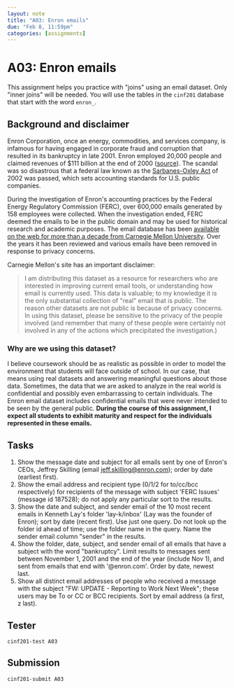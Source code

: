 ```yaml
---
layout: note
title: "A03: Enron emails"
due: "Feb 8, 11:59pm"
categories: [assignments]
---
```


# A03: Enron emails

This assignment helps you practice with "joins" using an email dataset. Only "inner joins" will be needed. You will use the tables in the `cinf201` database that start with the word `enron_`.

## Background and disclaimer

Enron Corporation, once an energy, commodities, and services company, is infamous for having engaged in corporate fraud and corruption that resulted in its bankruptcy in late 2001. Enron employed 20,000 people and claimed revenues of $111 billion at the end of 2000 ([source](https://en.wikipedia.org/wiki/Enron)). The scandal was so disastrous that a federal law known as the [Sarbanes-Oxley Act](https://en.wikipedia.org/wiki/Sarbanes%E2%80%93Oxley_Act) of 2002 was passed, which sets accounting standards for U.S. public companies.

During the investigation of Enron's accounting practices by the Federal Energy Regulatory Commission (FERC), over 600,000 emails generated by 158 employees were collected. When the investigation ended, FERC deemed the emails to be in the public domain and may be used for historical research and academic purposes. The email database has been [available on the web for more than a decade from Carnegie Mellon University](https://www.cs.cmu.edu/~./enron/). Over the years it has been reviewed and various emails have been removed in response to privacy concerns.

Carnegie Mellon's site has an important disclaimer:

> I am distributing this dataset as a resource for researchers who are interested in improving current email tools, or understanding how email is currently used. This data is valuable; to my knowledge it is the only substantial collection of "real" email that is public. The reason other datasets are not public is because of privacy concerns. In using this dataset, please be sensitive to the privacy of the people involved (and remember that many of these people were certainly not involved in any of the actions which precipitated the investigation.)

### Why are we using this dataset?

I believe coursework should be as realistic as possible in order to model the environment that students will face outside of school. In our case, that means using real datasets and answering meaningful questions about those data. Sometimes, the data that we are asked to analyze in the real world is confidential and possibly even embarrassing to certain individuals. The Enron email dataset includes confidential emails that were never intended to be seen by the general public. **During the course of this assignment, I expect all students to exhibit maturity and respect for the individuals represented in these emails.**

## Tasks

1. Show the message date and subject for all emails sent by one of Enron's CEOs, Jeffrey Skilling (email jeff.skilling@enron.com); order by date (earliest first).
2. Show the email address and recipient type (0/1/2 for to/cc/bcc respectively) for recipients of the message with subject 'FERC Issues' (message id 187528); do not apply any particular sort to the results.
3. Show the date and subject, and sender email of the 10 most recent emails in Kenneth Lay's folder 'lay-k/inbox' (Lay was the founder of Enron); sort by date (recent first). Use just one query. Do not look up the folder id ahead of time; use the folder name in the query. Name the sender email column "sender" in the results.
4. Show the folder, date, subject, and sender email of all emails that have a subject with the word "bankruptcy". Limit results to messages sent between November 1, 2001 and the end of the year (include Nov 1), and sent from emails that end with '@enron.com'. Order by date, newest last.
5. Show all distinct email addresses of people who received a message with the subject "FW: UPDATE - Reporting to Work Next Week"; these users may be To or CC or BCC recipients. Sort by email address (a first, z last).

## Tester

~~~
cinf201-test A03
~~~

## Submission

~~~
cinf201-submit A03
~~~

